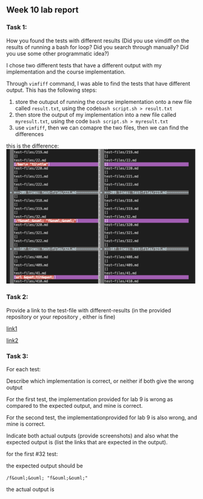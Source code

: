 ## Week 10 lab report

### Task 1:
How you found the tests with different results (Did you use vimdiff on the results of running a bash for loop? Did you search through manually? Did you use some other programmatic idea?)

I chose two different tests that have a different output with my implementation and the course implementation. 

Through ```vimfiff``` command, I was able to find the tests that have different output. This has the following steps:
1. store the outuput of running the course implementation onto a new file called ```result.txt```, using the code```bash script.sh > result.txt```
2. then store the output of my implementation into a new file called ```myresult.txt```, using the code ```bash script.sh > myresult.txt```
3. use ```vimfiff```, then we can comapre the two files, then we can find the differences


this is the difference:
![pic2](labreport52.jpg)

### Task 2:
Provide a link to the test-file with different-results (in the provided repository or your repository , either is fine)

[link1](https://github.com/hahacen/markdown-parser/blob/main/test-files/32.html.test)

[link2](https://github.com/hahacen/markdown-parser/blob/main/test-files/481.html.test)


### Task 3:

For each test:

Describe which implementation is correct, or neither if both give the wrong output

For the first test, the implementation provided for lab 9 is wrong as compared to the expected output, and mine is correct. 

For the second test, the implementationprovided for lab 9 is also wrong, and mine is correct.

Indicate both actual outputs (provide screenshots) and also what the expected output is (list the links that are expected in the output).

for the first #32 test:

the expected output should be 

```/f&ouml;&ouml; "f&ouml;&ouml;"```

the actual output is 


